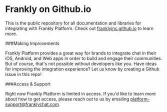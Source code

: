 # Frankly on Github.io

This is the public repository for all documentation and libraries for integrating with Frankly Platform. Check out [franklyinc.github.io](http://franklyinc.github.io) to learn more.

###Making Improvements

Frankly Platform provides a great way for brands to integrate chat in their iOS, Android, and Web apps in order to build and engage their communities. But of course, that's not possible without developers like you. Have ideas for improving the integration experience? Let us know by creating a Github issue in this repo!

###Access & Support

Right now Frankly Platform is limited in access. If you'd like to learn more about how to get access, please reach out to us by emailing [platform-support@franklychat.com](mailto:platform-support@franklychat.com).

